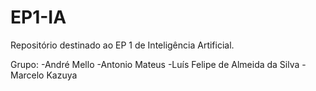 # EP1-IA
Repositório destinado ao EP 1 de Inteligência Artificial.

Grupo:
-André Mello
-Antonio Mateus
-Luís Felipe de Almeida da Silva
-Marcelo Kazuya 
